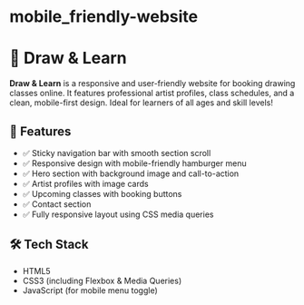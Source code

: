 # mobile_friendly-website

# 🎨 Draw & Learn

**Draw & Learn** is a responsive and user-friendly website for booking drawing classes online. It features professional artist profiles, class schedules, and a clean, mobile-first design. Ideal for learners of all ages and skill levels!

## 🌟 Features

- ✅ Sticky navigation bar with smooth section scroll
- ✅ Responsive design with mobile-friendly hamburger menu
- ✅ Hero section with background image and call-to-action
- ✅ Artist profiles with image cards
- ✅ Upcoming classes with booking buttons
- ✅ Contact section
- ✅ Fully responsive layout using CSS media queries

## 🛠️ Tech Stack

- HTML5
- CSS3 (including Flexbox & Media Queries)
- JavaScript (for mobile menu toggle)




